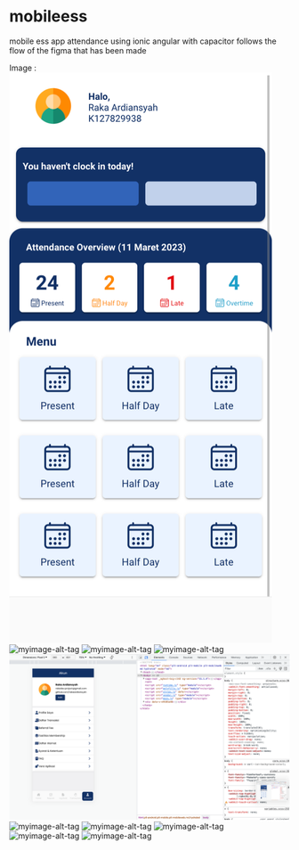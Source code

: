# mobileess
mobile ess app attendance using ionic angular with capacitor follows the flow of the figma that has been made

 
Image :
![myimage-alt-tag](https://github.com/rakaardiansyah/mobileess/blob/master/image/Untitled1.png)
![myimage-alt-tag](https://github.com/rakaardiansyah/mobileess/blob/master/image/Untitled2.png)
![myimage-alt-tag](https://github.com/rakaardiansyah/mobileess/blob/master/image/Untitled3.png)
![myimage-alt-tag](https://github.com/rakaardiansyah/mobileess/blob/master/image/Untitled4.png)
![myimage-alt-tag](https://github.com/rakaardiansyah/mobileess/blob/master/image/Untitled5.png)
![myimage-alt-tag](https://github.com/rakaardiansyah/mobileess/blob/master/image/Untitled6.png)
![myimage-alt-tag](https://github.com/rakaardiansyah/mobileess/blob/master/image/Untitled7.png)
![myimage-alt-tag](https://github.com/rakaardiansyah/mobileess/blob/master/image/Untitled8.png)
![myimage-alt-tag](https://github.com/rakaardiansyah/mobileess/blob/master/image/Untitled9.png)
![myimage-alt-tag](https://github.com/rakaardiansyah/mobileess/blob/master/image/Untitled10.png)
